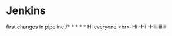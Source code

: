 # Jenkins
first changes in pipeline /* * * * * 
H i   e v e r y o n e  
 < b r > - H i  
 - H i  
 - H i i i i i i i i i i  
 